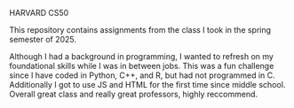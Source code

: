 HARVARD CS50 

This repository contains assignments from the class I took in the spring semester of 2025.

Although I had a background in programming, I wanted to refresh on my foundational skills while I was in between jobs.
This was a fun challenge since I have coded in Python, C++, and R, but had not programmed in C. Additionally I got to use JS and HTML for the first time since middle school.
Overall great class and really great professors, highly reccommend. 
